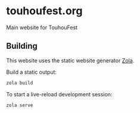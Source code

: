 # touhoufest.org

Main website for TouhouFest

## Building
This website uses the static website generator [Zola](https://www.getzola.org/).

Build a static output:

```sh
zola build
```

To start a live-reload development session:

```sh
zola serve
```
